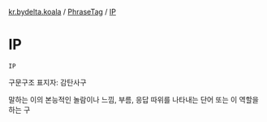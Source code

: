 [kr.bydelta.koala](../index.md) / [PhraseTag](index.md) / [IP](./-i-p.md)

# IP

`IP`

구문구조 표지자: 감탄사구

말하는 이의 본능적인 놀람이나 느낌, 부름, 응답 따위를 나타내는 단어 또는 이 역할을 하는 구

